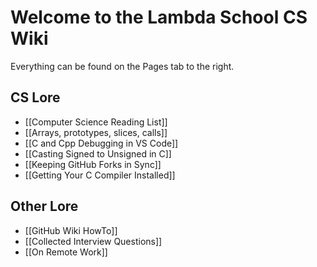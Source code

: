 # Welcome to the Lambda School CS Wiki

Everything can be found on the Pages tab to the right.

## CS Lore

* [[Computer Science Reading List]]
* [[Arrays, prototypes, slices, calls]]
* [[C and Cpp Debugging in VS Code]]
* [[Casting Signed to Unsigned in C]]
* [[Keeping GitHub Forks in Sync]]
* [[Getting Your C Compiler Installed]]

## Other Lore

* [[GitHub Wiki HowTo]]
* [[Collected Interview Questions]]
* [[On Remote Work]]

